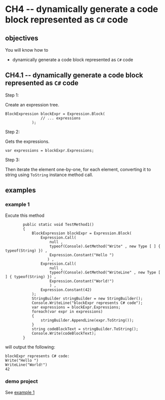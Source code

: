 # CH4 -- dynamically generate a code block represented as `C#` code
## objectives
You will know how to 

+ dynamically generate a code block represented as `C#` code

## CH4.1 -- dynamically generate a code block represented as `C#` code
Step 1:

Create an expression tree.

```
BlockExpression blockExpr = Expression.Block(
                // ... expressions
            );
```

Step 2:

Gets the expressions.

```
var expressions = blockExpr.Expressions;
```

Step 3:

Then iterate the element one-by-one, for each element, converting it to string using `ToString` instance method call.

## examples
### example 1
Excute this method

```
        public static void TestMethod1()
        {
            BlockExpression blockExpr = Expression.Block(
                Expression.Call(
                    null ,
                    typeof(Console).GetMethod("Write" , new Type [ ] { typeof(String) }) ,
                    Expression.Constant("Hello ")
                   ) ,
                Expression.Call(
                    null ,
                    typeof(Console).GetMethod("WriteLine" , new Type [ ] { typeof(String) }) ,
                    Expression.Constant("World!")
                    ) ,
                Expression.Constant(42)
            );
            StringBuilder stringBuilder = new StringBuilder();
            Console.WriteLine("blockExpr represents C# code");
            var expressions = blockExpr.Expressions;
            foreach(var expr in expressions)
            {
                stringBuilder.AppendLine(expr.ToString());
            }
            string codeBlockText = stringBuilder.ToString();
            Console.Write(codeBlockText);
        }
```

will output the following:

```
blockExpr represents C# code:
Write("Hello ")
WriteLine("World!")
42
```

### demo project 
See [example 1]()
